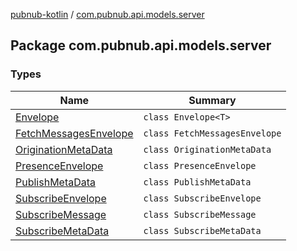 [pubnub-kotlin](../index.md) / [com.pubnub.api.models.server](./index.md)

## Package com.pubnub.api.models.server

### Types

| Name | Summary |
|---|---|
| [Envelope](-envelope/index.md) | `class Envelope<T>` |
| [FetchMessagesEnvelope](-fetch-messages-envelope/index.md) | `class FetchMessagesEnvelope` |
| [OriginationMetaData](-origination-meta-data/index.md) | `class OriginationMetaData` |
| [PresenceEnvelope](-presence-envelope/index.md) | `class PresenceEnvelope` |
| [PublishMetaData](-publish-meta-data/index.md) | `class PublishMetaData` |
| [SubscribeEnvelope](-subscribe-envelope/index.md) | `class SubscribeEnvelope` |
| [SubscribeMessage](-subscribe-message/index.md) | `class SubscribeMessage` |
| [SubscribeMetaData](-subscribe-meta-data/index.md) | `class SubscribeMetaData` |
